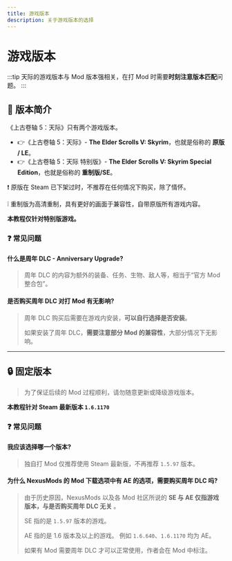 ```yaml
---
title: 游戏版本
description: 关于游戏版本的选择
---
```


# 游戏版本

:::tip
天际的游戏版本与 Mod 版本强相关，在打 Mod 时需要**时刻注意版本匹配**问题。
:::

## 📝 版本简介

《上古卷轴 5：天际》只有两个游戏版本。

- 👉《上古卷轴 5：天际》- **The Elder Scrolls V: Skyrim**，也就是俗称的 **原版 / LE**。
- 👉《上古卷轴 5：天际 特别版》- **The Elder Scrolls V: Skyrim Special Edition**，也就是俗称的 **重制版/SE**。

❗ 原版在 Steam 已下架过时，不推荐在任何情况下购买，除了情怀。

❕ 重制版为高清重制，具有更好的画面于兼容性，自带原版所有游戏内容。

**本教程仅针对特别版游戏。**

### ❓ 常见问题

#### 什么是**周年 DLC - Anniversary Upgrade**?

> 周年 DLC 的内容为额外的装备、任务、生物、敌人等，相当于“官方 Mod 整合包”。

#### 是否购买周年 DLC 对打 Mod 有无影响?

> 周年 DLC 购买后需要在游戏内安装，**可以自行选择是否安装**。
>
> 如果安装了周年 DLC，**需要注意部分 Mod 的兼容性**，大部分情况下无影响。

---

## 🔒 固定版本

> 为了保证后续的 Mod 过程顺利，请勿随意更新或降级游戏版本。

**本教程针对 Steam 最新版本 `1.6.1170`**

### ❓ 常见问题

#### 我应该选择哪一个版本?

> 独自打 Mod 仅推荐使用 Steam 最新版，不再推荐 `1.5.97` 版本。

#### 为什么 NexusMods 的 Mod 下载选项中有 AE 的选项，需要购买周年 DLC 吗?

> 由于历史原因，NexusMods 以及各 Mod 社区所说的 **SE 与 AE 仅指游戏版本，与是否购买周年 DLC 无关** 。
>
> SE 指的是 `1.5.97` 版本的游戏。
>
> AE 指的是 1.6 版本及以上的游戏。
> 例如 `1.6.640`、`1.6.1170` 均为 AE。
>
> 如果有 Mod 需要周年 DLC 才可以正常使用，作者会在 Mod 中标注。

